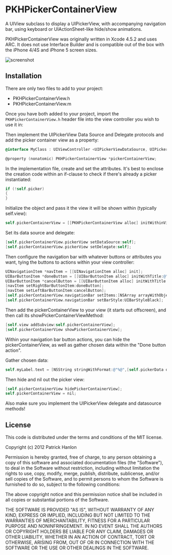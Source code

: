 PKHPickerContainerView
======================

A UIView subclass to display a UIPickerView, with accompanying navigation bar, using keyboard or UIActionSheet-like hide/show animations.

PKHPickerContainerView was originally written in Xcode 4.5.2 and uses ARC. It does not use Interface Builder and is compatible out of the box with the iPhone 4/4S and iPhone 5 screen sizes.

![screenshot](https://dl.dropbox.com/u/503108/pkhpickercontainerview-screenshot.png)

## Installation

There are only two files to add to your project:

- PKHPickerContainerView.h
- PKHPickerContainerView.m

Once you have both added to your project, import the `PKHPickerContainerView.h` header file into the view controller you wish to use it in:

Then implement the UIPickerView Data Source and Delegate protocols and add the picker container view as a property:

```objective-c
@interface MyClass : UIViewController <UIPickerViewDataSource, UIPickerViewDelegate>

@property (nonatomic) PKHPickerContainerView *pickerContainerView;
````

In the implementation file, create and set the attributes. It's best to enclose the creation code within an if-clause to check if there's already a picker instantiated:
```objective-c
if (!self.picker)
{
}
```` 

Initialize the object and pass it the view it will be shown within (typically self.view): 
```objective-c
self.pickerContainerView = [[PKHPickerContainerView alloc] initWithinView:self.view];
````

Set its data source and delegate:
```objective-c
[self.pickerContainerView.pickerView setDataSource:self];
[self.pickerContainerView.pickerView setDelegate:self];
````

Then configure the navigation bar with whatever buttons or attributes you want, tying the buttons to actions within your view controller:
```objective-c
UINavigationItem *navItem = [[UINavigationItem alloc] init];
UIBarButtonItem *doneButton = [[UIBarButtonItem alloc] initWithTitle:@"Done" style:UIBarButtonItemStyleDone target:self action:@selector(doneButtonAction:)];
UIBarButtonItem *cancelButton = [[UIBarButtonItem alloc] initWithTitle:@"Cancel" style:UIBarButtonSystemItemCancel target:self action:@selector(cancelButtonAction:)];
[navItem setRightBarButtonItem:doneButton];
[navItem setLeftBarButtonItem:cancelButton];
[self.pickerContainerView.navigationBar setItems:[NSArray arrayWithObject:navItem]];
[self.pickerContainerView.navigationBar setBarStyle:UIBarStyleBlack];
````

Then add the pickerContainerView to your view (it starts out offscreen), and then call its showPickerContainerViewMethod:
```objective-c
[self.view addSubview:self.pickerContainerView];        
[self.pickerContainerView showPickerContainerView];
````

Within your navigation bar button actions, you can hide the pickerContainerView, as well as gather chosen data within the "Done button action".

Gather chosen data:
```objective-c
self.myLabel.text = [NSString stringWithFormat:@"%@",[self.pickerData objectAtIndex:[self.pickerContainerView.pickerView selectedRowInComponent:0]]];
````

Then hide and nil out the picker view:
```objective-c    
[self.pickerContainerView hidePickerContainerView];
self.pickerContainerView = nil;
````

Also make sure you implement the UIPickerView delegate and datasource methods!


## License
This code is distributed under the terms and conditions of the MIT license. 

Copyright (c) 2012 Patrick Hanlon

Permission is hereby granted, free of charge, to any person obtaining a copy of this software and associated documentation files (the "Software"), to deal in the Software without restriction, including without limitation the rights to use, copy, modify, merge, publish, distribute, sublicense, and/or sell copies of the Software, and to permit persons to whom the Software is furnished to do so, subject to the following conditions:

The above copyright notice and this permission notice shall be included in all copies or substantial portions of the Software.

THE SOFTWARE IS PROVIDED "AS IS", WITHOUT WARRANTY OF ANY KIND, EXPRESS OR IMPLIED, INCLUDING BUT NOT LIMITED TO THE WARRANTIES OF MERCHANTABILITY, FITNESS FOR A PARTICULAR PURPOSE AND NONINFRINGEMENT. IN NO EVENT SHALL THE AUTHORS OR COPYRIGHT HOLDERS BE LIABLE FOR ANY CLAIM, DAMAGES OR OTHER LIABILITY, WHETHER IN AN ACTION OF CONTRACT, TORT OR OTHERWISE, ARISING FROM, OUT OF OR IN CONNECTION WITH THE SOFTWARE OR THE USE OR OTHER DEALINGS IN THE SOFTWARE.